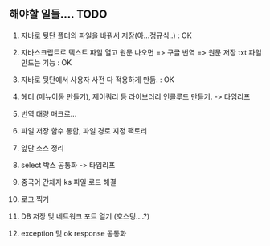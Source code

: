 
## 해야할 일들.... TODO

1. 자바로 뒷단 폴더의 파일을 바꿔서 저장(아...정규식..) : OK

2. 자바스크립트로 텍스트 파일 열고 원문 나오면 => 구글 번역 => 원문 저장 txt 파일 만드는 기능 : OK

3. 자바로 뒷단에서 사용자 사전 다 적용하게 만듦. : OK

4. 헤더 (메뉴이동 만들기), 제이쿼리 등 라이브러리 인클루드 만들기. -> 타임리프

5. 번역 대량 매크로...

6. 파일 저장 함수 통합, 파일 경로 지정 팩토리

7. 앞단 소스 정리

8. select 박스 공통화 -> 타임리프

9. 중국어 간체자 ks 파일 로드 해결

10. 로그 찍기

11. DB 저장 및 네트워크 포트 열기 (호스팅....?)

12. exception 및 ok response 공통화 